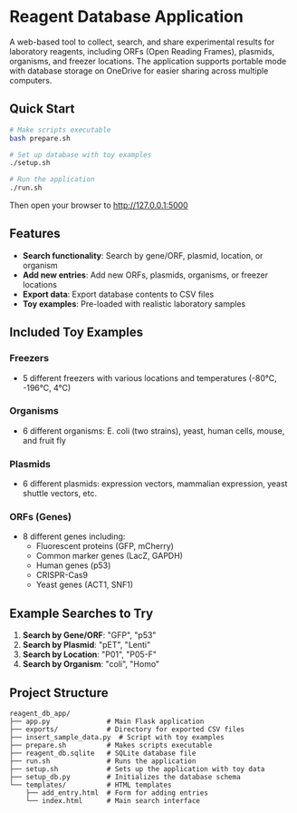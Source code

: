 # Reagent Database Application

A web-based tool to collect, search, and share experimental results for laboratory reagents, including ORFs (Open Reading Frames), plasmids, organisms, and freezer locations. The application supports portable mode with database storage on OneDrive for easier sharing across multiple computers.

## Quick Start

```bash
# Make scripts executable
bash prepare.sh

# Set up database with toy examples
./setup.sh

# Run the application
./run.sh
```

Then open your browser to http://127.0.0.1:5000

## Features

- **Search functionality**: Search by gene/ORF, plasmid, location, or organism
- **Add new entries**: Add new ORFs, plasmids, organisms, or freezer locations
- **Export data**: Export database contents to CSV files
- **Toy examples**: Pre-loaded with realistic laboratory samples

## Included Toy Examples

### Freezers
- 5 different freezers with various locations and temperatures (-80°C, -196°C, 4°C)

### Organisms
- 6 different organisms: E. coli (two strains), yeast, human cells, mouse, and fruit fly

### Plasmids
- 6 different plasmids: expression vectors, mammalian expression, yeast shuttle vectors, etc.

### ORFs (Genes)
- 8 different genes including:
  - Fluorescent proteins (GFP, mCherry)
  - Common marker genes (LacZ, GAPDH)
  - Human genes (p53)
  - CRISPR-Cas9
  - Yeast genes (ACT1, SNF1)

## Example Searches to Try

1. **Search by Gene/ORF**: "GFP", "p53"
2. **Search by Plasmid**: "pET", "Lenti"
3. **Search by Location**: "P01", "P05-F"
4. **Search by Organism**: "coli", "Homo"

## Project Structure

```
reagent_db_app/
├── app.py              # Main Flask application
├── exports/            # Directory for exported CSV files
├── insert_sample_data.py  # Script with toy examples
├── prepare.sh          # Makes scripts executable
├── reagent_db.sqlite   # SQLite database file
├── run.sh              # Runs the application
├── setup.sh            # Sets up the application with toy data
├── setup_db.py         # Initializes the database schema
└── templates/          # HTML templates
    ├── add_entry.html  # Form for adding entries
    └── index.html      # Main search interface
```
